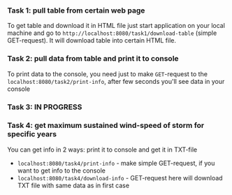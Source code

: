 ### Task 1: pull table from certain web page  
To get table and download it in HTML file just start application on your local machine and go to ```http://localhost:8080/task1/download-table``` (simple GET-request). It will download table into certain HTML file.  
### Task 2: pull data from table and print it to console  
To print data to the console, you need just to make ```GET```-request to the ```localhost:8080/task2/print-info```, after few seconds you'll see data in your console  
### Task 3: IN PROGRESS  
### Task 4: get maximum sustained wind-speed of storm for specific years  
You can get info in 2 ways: print it to console and get it in TXT-file  
* ```localhost:8080/task4/print-info``` - make simple GET-request, if you want to get info to the console  
* ```localhost:8080/task4/download-info``` - GET-request here will download TXT file with same data as in first case